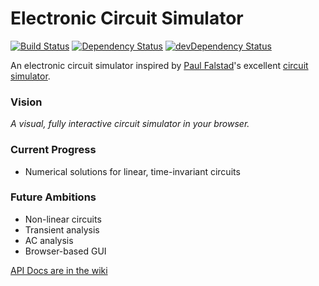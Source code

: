 Electronic Circuit Simulator
============================
[![Build Status](https://travis-ci.org/ThomWright/circuitsimulator.svg?branch=master)](https://travis-ci.org/ThomWright/circuitsimulator)
[![Dependency Status](https://david-dm.org/ThomWright/circuitsimulator.svg?theme=shields.io)](https://david-dm.org/ThomWright/circuitsimulator)
[![devDependency Status](https://david-dm.org/ThomWright/circuitsimulator/dev-status.svg?theme=shields.io)](https://david-dm.org/ThomWright/circuitsimulator#info=devDependencies)

An electronic circuit simulator inspired by [Paul Falstad](http://falstad.com)'s excellent [circuit simulator](http://www.falstad.com/circuit/).

### Vision
*A visual, fully interactive circuit simulator in your browser.*

### Current Progress
- Numerical solutions for linear, time-invariant circuits

### Future Ambitions 
- Non-linear circuits
- Transient analysis
- AC analysis
- Browser-based GUI

[API Docs are in the wiki](https://github.com/ThomWright/circuitsimulator/wiki)
